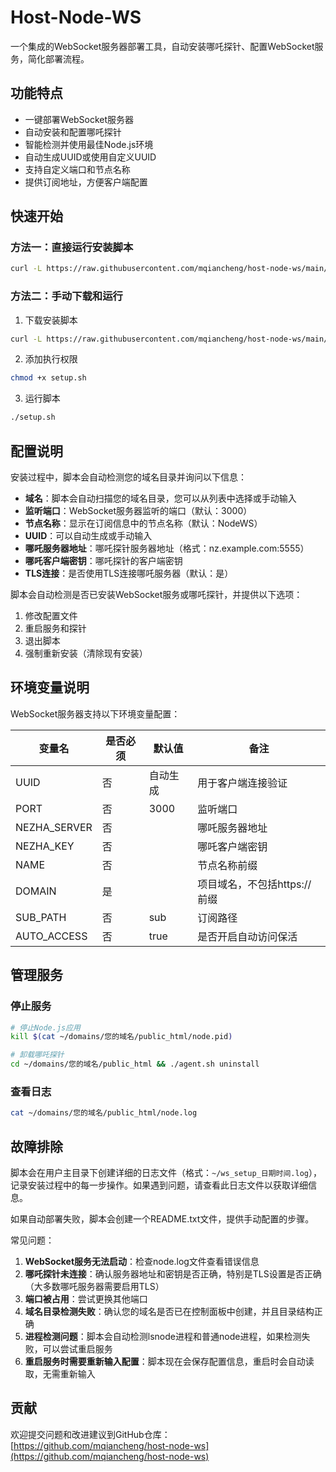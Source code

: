 # Host-Node-WS

一个集成的WebSocket服务器部署工具，自动安装哪吒探针、配置WebSocket服务，简化部署流程。

## 功能特点

- 一键部署WebSocket服务器
- 自动安装和配置哪吒探针
- 智能检测并使用最佳Node.js环境
- 自动生成UUID或使用自定义UUID
- 支持自定义端口和节点名称
- 提供订阅地址，方便客户端配置

## 快速开始

### 方法一：直接运行安装脚本

```bash
curl -L https://raw.githubusercontent.com/mqiancheng/host-node-ws/main/setup.sh -o setup.sh && chmod +x setup.sh && ./setup.sh
```

### 方法二：手动下载和运行

1. 下载安装脚本
```bash
curl -L https://raw.githubusercontent.com/mqiancheng/host-node-ws/main/setup.sh -o setup.sh
```

2. 添加执行权限
```bash
chmod +x setup.sh
```

3. 运行脚本
```bash
./setup.sh
```

## 配置说明

安装过程中，脚本会自动检测您的域名目录并询问以下信息：

- **域名**：脚本会自动扫描您的域名目录，您可以从列表中选择或手动输入
- **监听端口**：WebSocket服务器监听的端口（默认：3000）
- **节点名称**：显示在订阅信息中的节点名称（默认：NodeWS）
- **UUID**：可以自动生成或手动输入
- **哪吒服务器地址**：哪吒探针服务器地址（格式：nz.example.com:5555）
- **哪吒客户端密钥**：哪吒探针的客户端密钥
- **TLS连接**：是否使用TLS连接哪吒服务器（默认：是）

脚本会自动检测是否已安装WebSocket服务或哪吒探针，并提供以下选项：
1. 修改配置文件
2. 重启服务和探针
3. 退出脚本
4. 强制重新安装（清除现有安装）

## 环境变量说明

WebSocket服务器支持以下环境变量配置：

| 变量名 | 是否必须 | 默认值 | 备注 |
|--------|----------|--------|------|
| UUID | 否 | 自动生成 | 用于客户端连接验证 |
| PORT | 否 | 3000 | 监听端口 |
| NEZHA_SERVER | 否 | | 哪吒服务器地址 |
| NEZHA_KEY | 否 | | 哪吒客户端密钥 |
| NAME | 否 | | 节点名称前缀 |
| DOMAIN | 是 | | 项目域名，不包括https://前缀 |
| SUB_PATH | 否 | sub | 订阅路径 |
| AUTO_ACCESS | 否 | true | 是否开启自动访问保活 |

## 管理服务

### 停止服务

```bash
# 停止Node.js应用
kill $(cat ~/domains/您的域名/public_html/node.pid)

# 卸载哪吒探针
cd ~/domains/您的域名/public_html && ./agent.sh uninstall
```

### 查看日志

```bash
cat ~/domains/您的域名/public_html/node.log
```

## 故障排除

脚本会在用户主目录下创建详细的日志文件（格式：`~/ws_setup_日期时间.log`），记录安装过程中的每一步操作。如果遇到问题，请查看此日志文件以获取详细信息。

如果自动部署失败，脚本会创建一个README.txt文件，提供手动配置的步骤。

常见问题：

1. **WebSocket服务无法启动**：检查node.log文件查看错误信息
2. **哪吒探针未连接**：确认服务器地址和密钥是否正确，特别是TLS设置是否正确（大多数哪吒服务器需要启用TLS）
3. **端口被占用**：尝试更换其他端口
4. **域名目录检测失败**：确认您的域名是否已在控制面板中创建，并且目录结构正确
5. **进程检测问题**：脚本会自动检测lsnode进程和普通node进程，如果检测失败，可以尝试重启服务
6. **重启服务时需要重新输入配置**：脚本现在会保存配置信息，重启时会自动读取，无需重新输入

## 贡献

欢迎提交问题和改进建议到GitHub仓库：[https://github.com/mqiancheng/host-node-ws](https://github.com/mqiancheng/host-node-ws)
